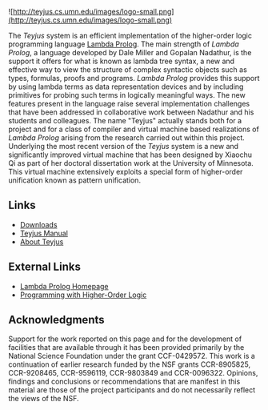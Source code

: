 ![http://teyjus.cs.umn.edu/images/logo-small.png](http://teyjus.cs.umn.edu/images/logo-small.png)

The _Teyjus_ system is an efficient implementation of the higher-order logic
programming language [Lambda Prolog](http://www.lix.polytechnique.fr/Labo/Dale.Miller/lProlog/). The main strength of _Lambda Prolog_, a language
developed by Dale Miller and Gopalan Nadathur, is the support it
offers for what is known as lambda tree syntax, a new and effective
way to view the structure of complex syntactic objects such as types,
formulas, proofs and programs. _Lambda Prolog_ provides this support by
using lambda terms as data representation devices and by including
primitives for probing such terms in logically meaningful ways. The
new features present in the language raise several implementation
challenges that have been addressed in collaborative work between
Nadathur and his students and colleagues. The name "Teyjus" actually
stands both for a project and for a class of compiler and
virtual machine based realizations of _Lambda Prolog_ arising from the research carried out within this project.
Underlying the most recent version of the _Teyjus_ system is a
new and significantly improved virtual machine that has been designed by
Xiaochu Qi as part of her doctoral dissertation work
at the University of Minnesota. This virtual machine extensively
exploits a special form of higher-order unification known as pattern
unification.

## Links ##

* [Downloads](https://github.com/teyjus/teyjus/releases)
* [Teyjus Manual](https://github.com/teyjus/teyjus/wiki/TeyjusManual)
* [About Teyjus](https://github.com/teyjus/teyjus/wiki/AboutTeyjus)


## External Links ##

* [Lambda Prolog Homepage](http://www.lix.polytechnique.fr/~dale/lProlog/)
* [Programming with Higher-Order Logic](https://sites.google.com/site/proghol/)

## Acknowledgments ##

Support for the work reported on this page and for the development of facilities that are available through it has been provided primarily by the National Science Foundation under the grant CCF-0429572. This work is a continuation of earlier research funded by the NSF grants CCR-8905825, CCR-9208465, CCR-9596119, CCR-9803849 and CCR-0096322. Opinions, findings and conclusions or recommendations that are manifest in this material are those of the project participants and do not necessarily reflect the views of the NSF.
